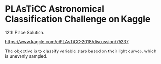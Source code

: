 # PLAsTiCC Astronomical Classification Challenge on Kaggle

12th Place Solution.

https://www.kaggle.com/c/PLAsTiCC-2018/discussion/75237

The objective is to classify variable stars based on their light curves, which is unevenly sampled.
